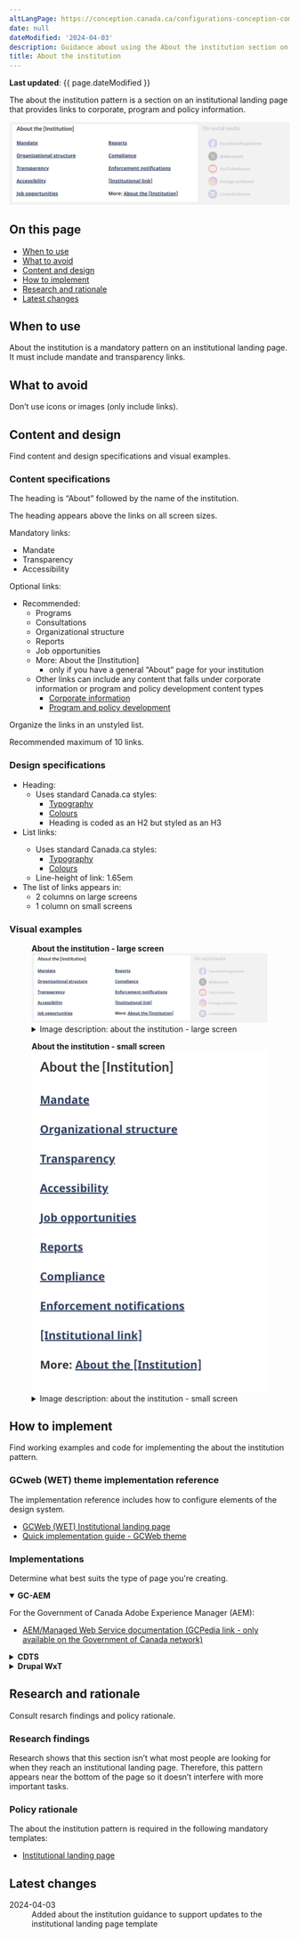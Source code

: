 ```yaml
---
altLangPage: https://conception.canada.ca/configurations-conception-communes/a-propos-de-institution.html
date: null
dateModified: '2024-04-03'
description: Guidance about using the About the institution section on institutional landing pages. The about the institution pattern provides links to an institution’s content.
title: About the institution
---
```

<style>
    .pattern-demo {
        padding: 0 !important;
    }
</style>
<p><strong>Last updated</strong>: {{ page.dateModified }}</p>
<p>The about the institution pattern is a section on an institutional landing page that provides links to corporate, program and policy information.</p>
<div class="pattern-demo mrgn-tp-lg mrgn-bttm-xl"><img src="../images/about-institution-mask-en.png" class="img-responsive" alt="" /></div>
<section>
    <h2>On this page</h2>
    <ul>
        <li><a href="#use">When to use</a></li>
        <li><a href="#avoid">What to avoid</a></li>
        <li><a href="#design">Content and design</a></li>
        <li><a href="#implement">How to implement</a></li>
        <li><a href="#research">Research and rationale</a></li>
        <li><a href="#latest">Latest changes</a></li>
    </ul>
</section>
<section>
    <h2 id="use">When to use</h2>
    <p>About the institution is a mandatory pattern on an institutional landing page. It must include mandate and transparency links.</p>
</section>
<section>
    <h2 id="avoid">What to avoid</h2>
    <p>Don’t use icons or images (only include links).</p>
</section>
<section>
    <h2 id="design">Content and design</h2>
    <p>Find content and design specifications and visual examples.</p>
    <h3>Content specifications</h3>
    <p>The heading is “About” followed by the name of the institution.</p>
    <p>The heading appears above the links on all screen sizes.</p>
    <p>Mandatory links:</p>
    <ul>
        <li>Mandate</li>
        <li>Transparency</li>
        <li>Accessibility</li>
    </ul>
    <p>Optional links:</p>
    <ul>
        <li>
            Recommended:
            <ul>
                <li>Programs</li>
                <li>Consultations</li>
                <li>Organizational structure</li>
                <li>Reports</li>
                <li>Job opportunities</li>
                <li>
                    More: About the [Institution]
                    <ul>
                        <li>only if you have a general “About” page for your institution</li>
                    </ul>
                </li>
                <li>
                    Other links can include any content that falls under corporate information or program and policy development content types
                    <ul>
                        <li>
                            <a href="https://www.canada.ca/en/treasury-board-secretariat/services/government-communications/canada-content-information-architecture-specification/organizing-content.html#corporate">Corporate information</a>
                        </li>
                        <li>
                            <a href="https://www.canada.ca/en/treasury-board-secretariat/services/government-communications/canada-content-information-architecture-specification/organizing-content.html#program">
                                Program and policy development
                            </a>
                        </li>
                    </ul>
                </li>
            </ul>
        </li>
    </ul>
    <p>Organize the links in an unstyled list.</p>
    <p>Recommended maximum of 10 links.</p>
    <h3>Design specifications</h3>
    <ul>
        <li>
            Heading:
            <ul>
                <li>
                    Uses standard Canada.ca styles:
                    <ul>
                        <li><a href="https://design.canada.ca/styles/typography.html">Typography</a></li>
                        <li><a href="https://design.canada.ca/styles/colours.html">Colours</a></li>
                        <li>Heading is coded as an H2 but styled as an H3</li>
                    </ul>
                </li>
            </ul>
        </li>
        <li>List links:</li>
        <ul>
            <li>
                Uses standard Canada.ca styles:
                <ul>
                    <li><a href="https://design.canada.ca/styles/typography.html">Typography</a></li>
                    <li><a href="https://design.canada.ca/styles/colours.html">Colours</a></li>
                </ul>
            </li>
            <li>Line-height of link: 1.65em</li>
        </ul>
        <li>
            The list of links appears in:
            <ul>
                <li>2 columns on large screens</li>
                <li>1 column on small screens</li>
            </ul>
        </li>
    </ul>
    <h3>Visual examples</h3>
    <div class="pattern-demo mrgn-tp-md mrgn-bttm-md">
        <figure class="mrgn-tp-md mrgn-bttm-lg">
            <figcaption><b>About the institution - large screen</b></figcaption>
            <img src="../images/about-institution-mask-en.png" class="img-responsive" alt="About the institution for large screens. Text version below:" />
            <details>
                <summary class="wb-toggle" data-toggle='{"print":"on"}'>Image description: about the institution - large screen</summary>
                <p>About the institution links appear in a section with the heading “About the [Institution]”. The links appear in a bulleted list that spans across two columns. The first column has:</p>
                <ul>
                    <li>Mandate</li>
                    <li>Organizational structure</li>
                    <li>Transparency</li>
                    <li>Accessibility</li>
                    <li>Job opportunities</li>
                </ul>
                <p>The second column has:</p>
                <ul>
                    <li>Reports</li>
                    <li>Compliance</li>
                    <li>Enforcements notifications</li>
                    <li>[Institutional link]</li>
                    <li>More: About the [institution]</li>
                </ul>
            </details>
        </figure>
    </div>
    <div class="pattern-demo mrgn-tp-md mrgn-bttm-md">
        <figure class="mrgn-tp-md mrgn-bttm-lg">
            <figcaption><b>About the institution - small screen</b></figcaption>
            <img src="../images/about-institution-sm-en.png" class="img-responsive" alt="About the institution for small screens. Text version below:" />
            <details>
                <summary class="wb-toggle" data-toggle='{"print":"on"}'>Image description: about the institution - small screen</summary>
                <p>About the institution links appear in a section with the heading “About the [Institution]”. The design organizes links in a bulleted list:</p>
                <ul>
                    <li>Mandate</li>
                    <li>Organizational structure</li>
                    <li>Transparency</li>
                    <li>Accessibility</li>
                    <li>Job opportunities</li>
                    <li>Reports</li>
                    <li>Compliance</li>
                    <li>Enforcements notifications</li>
                    <li>[Institutional link]</li>
                    <li>More: About the [institution]</li>
                </ul>
            </details>
        </figure>
    </div>
</section>
<section>
    <h2 id="implement">How to implement</h2>
    <p>Find working examples and code for implementing the about the institution pattern.</p>
    <h3>GCweb (WET) theme implementation reference</h3>
    <p>The implementation reference includes how to configure elements of the design system.</p>
    <ul>
        <li><a href="https://wet-boew.github.io/GCWeb/templates/institutional-landing/institutional-landing-en.html">GCWeb (WET) Institutional landing page</a></li>
        <li><a href="https://wet-boew.github.io/GCWeb/docs/implementing-en.html">Quick implementation guide - GCWeb theme</a></li>
    </ul>
    <h3>Implementations</h3>
    <p>Determine what best suits the type of page you're creating.</p>
    <div class="row">
        <div class="col-md-8">
            <div class="wb-tabs mrgn-tp-lg">
                <div class="tabpanels">
                    <details id="004" open="open">
                        <summary><strong>GC-AEM</strong></summary>
                        <p class="mrgn-tp-lg">For the Government of Canada Adobe Experience Manager (AEM):</p>
                        <ul>
                            <li><a href="https://www.gcpedia.gc.ca/wiki/AEM_GC-specific_Documentation_6.5">AEM/Managed Web Service documentation (GCPedia link - only available on the Government of Canada network)</a></li>
                        </ul>
                    </details>
                    <details id="005">
                        <summary><strong>CDTS</strong></summary>
                        <p class="mrgn-tp-lg">For the Centrally Deployed Templates Solution (CDTS):</p>
                        <ul>
                            <li><a href="https://cenw-wscoe.github.io/sgdc-cdts/docs/index-en.html">CDTS documentation</a></li>
                        </ul>
                    </details>
                    <details id="006">
                        <summary><strong>Drupal WxT</strong></summary>
                        <p class="mrgn-tp-lg">For Drupal WxT:</p>
                        <ul>
                            <li><a href="https://drupalwxt.github.io">Drupal WxT documentation</a></li>
                        </ul>
                    </details>
                </div>
            </div>
        </div>
    </div>
</section>
<section>
    <h2 id="research">Research and rationale</h2>
    <p>Consult resarch findings and policy rationale.</p>
    <h3>Research findings</h3>
    <p>Research shows that this section isn’t what most people are looking for when they reach an institutional landing page. Therefore, this pattern appears near the bottom of the page so it doesn’t interfere with more important tasks.</p>
    <h3>Policy rationale</h3>
    <p>The about the institution pattern is required in the following mandatory templates:</p>
    <ul>
        <li><a href="https://design.canada.ca/mandatory-templates/institutional-profile-pages.html">Institutional landing page</a></li>
    </ul>
</section>
<section>
    <h2 id="latest">Latest changes</h2>
    <dl class="dl-horizontal">
        <dt>
            <time datetime="2024-04-03" class="link-muted">2024-04-03</time>
        </dt>
        <dd>Added about the institution guidance to support updates to the institutional landing page template</dd>
    </dl>
</section>
